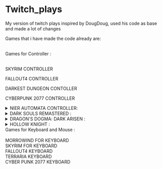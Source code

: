 # Twitch_plays
My version of twitch plays inspired by DougDoug, used his code as base and made a lot of changes<br />

Games that i have made the code already are:<br /><br />

<summary>Games for Controller : </summary><br />

<!-- SKYRIM -->

SKYRIM CONTROLLER<br />

<!-- FALLOUT 4 -->

FALLOUT4 CONTROLLER<br />

<!-- DARKEST DUNGEON -->

DARKEST DUNGEON CONTOLLER<br />

<!-- CYBERPUNK 2077 -->

CYBERPUNK 2077 CONTROLLER<br />

<details><!-- NIER AUTOMATA -->
    <summary>NIER AUTOMATA CONTROLLER: </summary><br />
    >"quicksave", "quick save", "save", "f5" -- will send the F5 key and save the game when it's possible to save
    "quickload" "quick sload", "load", "f9" -- Will send the F9 key and load the game

    <h4>Camera:<br /><br /></h4>

    >"lookup", "lup", "look up" -- will move the right analog up
    "lookdown", "ldown", "look down" -- will move the right analog down
    "lookleft", "lleft", "look left", "turnleft" -- will move the right analog to the left
    "lookright", "lright", "look right", "turnright" -- will move the right analog right

    <h4>Movement:<br /><br /></h4>

    >"forward" -- will move the left analog up
    "backwards" -- will move the left analog down
    "left" -- will move the left analog to the left
    "right" -- will move the left analog to the right

    >"auto walk", "walk" -- will hold the left analog up
    "stop walking", "stop running" -- will move the left analog to the center

    <h4>Buttons ABXY:<br /><br /></h4>

    >"accept", "activate", "a" -- will press A
    "hold a" -- will hold A for 1 sec
    "return", "back", "b", "use" -- Will press B
    "hold b" -- Will hold B for 1 sec
    "x", "fast attack", "attack" -- Will press X
    "y", "strong attack" -- Will press Y

    <h4>Triggers and shoulder/bumpers:<br /><br /></h4>

    >"aim", "left trigger", "lt", "lock cam" -- Will hold the left trigger
    "freeaim", "free aim", "faim", "release left trigger", "rlt" -- Will release the left trigger
    right_trigger = ["shoot", "attack", "right trigger", "rt", "dodge", "run" -- 

    >right_shoulder = ["right shoulder", "rb"]
    left_shoulder = ["left shoulder", "lb"]

    <h4>Dpads:<br /><br /></h4>

    >d_pad_up_ = ["dup", "dpadup", "d pad up"]
    d_pad_down_ = ["dup", "dpaddown", "d pad down"]
    d_pad_left_ = ["dleft", "dpadleft", "d pad left"]
    d_pad_right_ = ["dright", "dpadright", "d pad right"]

    <h4>Other buttons:<br /><br /></h4>

    >l3_ = ["l3"]
    r3_ = ["r3"]
    back_ = ["select"]
    start_ = ["pause", "start"]
</details>

<details><!-- DARK SOULS REMASTER -->
    <summary>DARK SOULS REMASTERED : </summary><br />
    Camera:<br /><br />

    >"lookup", "lup", "look up" will move the right analog up<br />
    "lookdown", "ldown", "look down" will move the right analog down<br />
    "lookleft", "lleft", "look left", "turnleft" will move the right analog left<br />
    "lookright", "lright", "look right", "turnright" will move the right analog right<br /><br />

    <h4>Movement:<br /><br /></h4>

    >"forward" will move the left analog up<br />
    "backwards" will move the left analog down<br />
    "left" will move the left analog left<br />
    "right" will move the left analog right<br /><br />
    "auto walk", "walk" will hold my right analog up<br />
    "stop walking", "stop running" will reset my right analog position<br /><br />

    <h4>Buttons ABXY:<br /><br /></h4>

    >"a" will press my A button<br />
    "hold a" will hold my A button for 1 seccond <br />
    "return", "back", "b", "roll" will press my B button<br />
    "hold_b_1sec", "hold b" will hold my B button for 1 seccond <br />
    "use item", "heal", "x" will press my X button<br />
    "y", "two handed", "two hand" will press my Y button<br /><br />

    <h4>Triggers and shoulder/bumpers:<br /><br /></h4>

    >"left trigger", "lt", "parry" will press my left trigger<br />
    "hold lt", "hold left trigger", "hold lefttrigger", "hlt", "aim" will hold my left trigger for 30 secconds<br />
    "release left trigger", "rlt" will release my left trigger if someone used hold left trigger<br />
    "fire arrow", "shoot", "right trigger", "rt", "heavy attack" wil press my right trigger<br />
    "hold rt", "hold right trigger", "hrt" will hold my right trigger for 10 secconds<br />
    "release rt", "release right trigger" will release my right trigger if someone used hold right trigger<br /><br />
    "right shoulder", "rb", "light attack", "attack" will press my right shoulder/bumper<br />
    "left shoulder", "lb", "shield", "defend" will press my left shoulder/bumper<br /><br />

    <h4>Dpads:<br /><br /></h4>

    >"change pyro", "change miracle", "change spell", "change magic", "dup", "dpadup", "d pad up" will press my d pad up button<br />
    "change item", "dup", "dpaddown", "d pad down" will press my d pad down button<br />
    "change left weapon", "dleft", "dpadleft", "d pad left" will press my d pad left button<br />
    "change right weapon", "dright", "dpadright", "d pad right" will press my d pad right button<br /><br />

    <h4>Other buttons:<br /><br /></h4>

    >"l3" will press L3<br />
    "r3" will press R3<br /><br />
    "select", "gesture", "gestures" will press may back/select button<br />
    "pause", "start", "menu" will press my start/pause button<br />
</details>

<details><!-- DRAGON'S DOGMA -->
    <summary>DRAGON'S DOGMA: DARK ARISEN : </summary><br />

    >"quicksave", "quick save", "save", "f5" will do a quicksave<br />
    "quickcheckpoint" "quick checkpoint", "checkpoint", "f9" will do a checkpoint<br /><br />

    <h4>Camera:<br /><br /></h4>

    >"lookup", "lup", "look up" will move the right analog up<br />
    "lookdown", "ldown", "look down" will move the right analog down<br />
    "lookleft", "lleft", "look left", "turnleft" will move the right analog left<br />
    "lookright", "lright", "look right", "turnright" will move the right analog right<br /><br />

    <h4>Movement:<br /><br /></h4>

    >"forward" will move the left analog up<br />
    "backwards" will move the left analog down<br />
    "left" will move the left analog left<br />
    "right" will move the left analog right<br /><br />
    "auto walk", "walk" will hold my right analog up<br />
    "stop walking", "stop running" will reset my right analog position<br /><br />

    <h4>Buttons ABXY:<br /><br /></h4>

    >"jump", "a" will press my A button<br />
    "hold a" will hold my A button for 1 seccond <br />
    "double jump", "aa", "2a" will press A twice with a 0.5 seccond interval<br />
    "return", "back", "b", "action", "help", "examine" will press my B button<br />
    "hold b" will hold my B button for 1 seccond <br />
    "light attack", "x" will press my X button<br />
    "y", "heavy attack" will press my Y button<br /><br />

    <h4>Triggers and shoulder/bumpers:<br /><br /></h4>

    >"draw", "sheathe", "left trigger", "lt" will press my left trigger<br />
    "hold lt", "hold left trigger", "hold lefttrigger", "hlt" will hold my left trigger for 30 secconds<br />
    "release left trigger", "rlt" will release my left trigger if someone used hold left trigger<br />
    "grab", "cling", "fire arrow", "shoot", "right trigger", "rt" wil press my right trigger<br />
    "hold rt", "hold right trigger", "hrt"] will hold my right trigger for 10 secconds<br />
    "release rt", "release right trigger" will release my right trigger if someone used hold right trigger<br /><br />
    "right shoulder", "rb" will press my right shoulder/bumper<br />
    "left shoulder", "lb" will press my left shoulder/bumper<br /><br />

    <h4>Dpads:<br /><br /></h4>

    >"go", "dup", "dpadup", "d pad up" will press my d pad up button<br />
    "come", "dup", "dpaddown", "d pad down" will press my d pad down button<br />
    "help", "dleft", "dpadleft", "d pad left" will press my d pad left button<br />
    "help", "dright", "dpadright", "d pad right" will press my d pad right button<br /><br />

    <h4>Other buttons:<br /><br /></h4>

    >"l3" will press L3<br />
    "r3" will press R3<br /><br />
    "select", "inventory" will press may back/select button<br />
    "pause", "start" will press my start/pause button<br />
</details>

<details><!-- HOLLOW KNIGHT -->
    <summary>HOLLOW KNIGHT : </summary><br />

    Camera:

    "lookup", "lup", "look up" will move the right analog up
    "lookdown", "ldown", "look down" will move the right analog down

    Movement:

    "up" will move the left analog up
    "down" will move the left analog down
    "left" will move the left analog left
    "right" will move the left analog right

    Buttons ABXY:

    "jump", "a" will press my A button
    "hold a" will hold my A button for 1 seccond
    "return", "back", "b", "spell" will press my B button
    "hold b", "heal" will hold my B button for 1 seccond
    "attack", "x" will press my X button
    "y" will press my Y button

    Triggers and shoulder/bumpers:

    "dash", "right trigger", "rt" wil press my right trigger
    "right shoulder", "rb", "quick spell" will press my right shoulder/bumper

    Dpads:

    "dup", "dpadup", "d pad up" will press my d pad up button
    "dup", "dpaddown", "d pad down" will press my d pad down button
    "dleft", "dpadleft", "d pad left" will press my d pad left button
    "dright", "dpadright", "d pad right" will press my d pad right button

    Other buttons:

    "select", "inventory" will press may back/select button
    "pause", "start" will press my start/pause button
</details>

<summary>Games for Keyboard and Mouse : </summary><br />
MORROWIND FOR KEYBOARD<br />
SKYRIM FOR KEYBOARD<br />
FALLOUT4 KEYBOARD<br />
TERRARIA KEYBOARD<br />
CYBER PUNK 2077 KEYBOARD<br />
